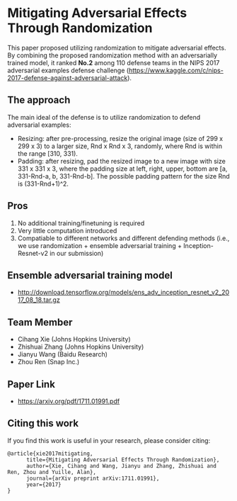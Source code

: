 # Mitigating Adversarial Effects Through Randomization

This paper proposed utilizing randomization to mitigate adversarial effects. By combining the proposed randomization method with
an adversarially trained model, it ranked **No.2** among 110 defense teams in the NIPS 2017 adversarial examples defense challenge (https://www.kaggle.com/c/nips-2017-defense-against-adversarial-attack). 


## The approach

The main ideal of the defense is to utilize randomization to defend adversarial examples:
- Resizing: after pre-processing, resize the original image (size of 299 x 299 x 3) to a larger size, Rnd x Rnd x 3,  randomly, where Rnd is within the range [310, 331). 
- Padding: after resizing, pad the resized image to a new image with size 331 x 331 x 3, where the padding size at left, right, upper, bottom are [a, 331-Rnd-a, b, 331-Rnd-b]. The possible padding pattern for the size Rnd is (331-Rnd+1)^2.


## Pros 

1. No additional training/finetuning is required
2. Very little computation introduced
3. Compatiable to different networks and different defending methods (i.e., we use randomization + ensemble adversarial training + Inception-Resnet-v2 in our submission)


## Ensemble adversarial training model

- http://download.tensorflow.org/models/ens_adv_inception_resnet_v2_2017_08_18.tar.gz


## Team Member

- Cihang Xie (Johns Hopkins University)
- Zhishuai Zhang (Johns Hopkins University)
- Jianyu Wang (Baidu Research)
- Zhou Ren (Snap Inc.)

## Paper Link
- https://arxiv.org/pdf/1711.01991.pdf

## Citing this work

If you find this work is useful in your research, please consider citing:

    @article{xie2017mitigating,
          title={Mitigating Adversarial Effects Through Randomization},
          author={Xie, Cihang and Wang, Jianyu and Zhang, Zhishuai and Ren, Zhou and Yuille, Alan},
          journal={arXiv preprint arXiv:1711.01991},
          year={2017}
    }
